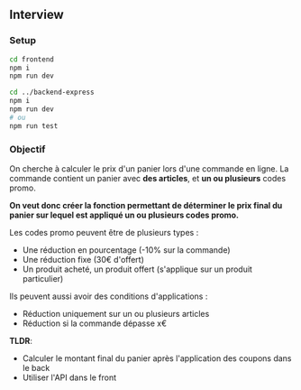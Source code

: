 ## Interview

### Setup
```bash
cd frontend
npm i
npm run dev

cd ../backend-express
npm i
npm run dev
# ou 
npm run test
```

### Objectif

On cherche à calculer le prix d'un panier lors d'une commande en ligne. La commande contient un panier avec **des articles**, et **un ou plusieurs** codes promo.  

**On veut donc créer la fonction permettant de déterminer le prix final du panier sur lequel est appliqué un ou plusieurs codes promo.**

Les codes promo peuvent être de plusieurs types :
- Une réduction en pourcentage (-10% sur la commande)
- Une réduction fixe (30€ d'offert)
- Un produit acheté, un produit offert (s'applique sur un produit particulier)

Ils peuvent aussi avoir des conditions d'applications :
- Réduction uniquement sur un ou plusieurs articles
- Réduction si la commande dépasse x€

**TLDR**:
- Calculer le montant final du panier après l'application des coupons dans le back
- Utiliser l'API dans le front
